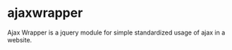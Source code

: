 ajaxwrapper
===========

Ajax Wrapper is a jquery module for simple standardized usage of ajax in a website.